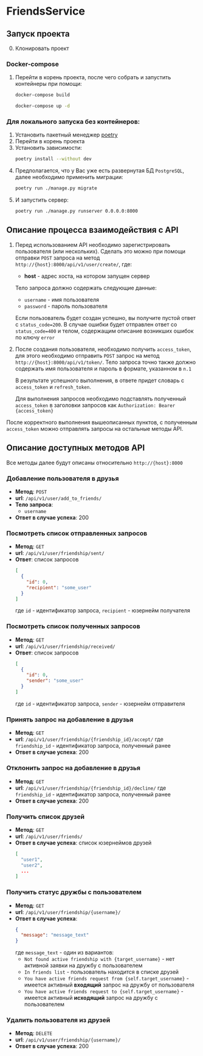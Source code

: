 # FriendsService

## Запуск проекта
0. Клонировать проект

### Docker-compose
1. Перейти в корень проекта, после чего собрать и запустить контейнеры при помощи:
    ```bash
    docker-compose build
    ```
    ```bash
    docker-compose up -d
    ```

### Для локального запуска без контейнеров:
1. Установить пакетный менеджер [poetry](https://python-poetry.org/)
2. Перейти в корень проекта
3. Установить зависимости:
    ```bash
   poetry install --without dev
    ```
4. Предполагается, что у Вас уже есть развернутая БД `PostgreSQL`, далее необходимо применить миграции:
    ```bash
   poetry run ./manage.py migrate
    ```
5. И запустить сервер:
    ```bash
   poetry run ./manage.py runserver 0.0.0.0:8000
    ```

## Описание процесса взаимодействия с API
1. Перед использованием API необходимо зарегистрировать пользователя (или нескольких). Сделать это можно при помощи 
    отправки `POST` запроса на метод `http://{host}:8000/api/v1/user/create/`, где:
   * **host** - адрес хоста, на котором запущен сервер

   Тело запроса должно содержать следующие данные:
      * `username` - имя пользователя
      * `password` - пароль пользователя
   
   Если пользователь будет создан успешно, вы получите пустой ответ с `status_code=200`. В случае ошибки
   будет отправлен ответ со `status_code=400` и телом, содержащим описание возникших ошибок по ключу `error`
2. После создания пользователя, необходимо получить `access_token`, для этого необходимо отправить `POST` запрос на
   метод `http://{host}:8000/api/v1/token/`. Тело запроса точно также должно содержать имя пользователя и пароль в формате, указанном в `п.1`

   В результате успешного выполнения, в ответе придет словарь с `access_token` и `refresh_token`. 

   Для выполнения запросов необходимо подставлять полученный `access_token` в заголовки запросов как `Authorization: Bearer {access_token}`

После корректного выполнения вышеописанных пунктов, с полученным `access_token` можно отправлять запросы на остальные методы API.

## Описание доступных методов API
Все методы далее будут описаны относительно `http://{host}:8000`

### Добавление пользователя в друзья
* **Метод**: `POST`
* **url**: `/api/v1/user/add_to_friends/`
* **Тело запроса**:
  * `username`
* **Ответ в случае успеха**: 200

### Посмотреть список отправленных запросов
* **Метод**: `GET`
* **url**: `/api/v1/user/friendship/sent/`
* **Ответ**: список запросов
  ```json
  [
    {
      "id": 0,
      "recipient": "some_user"
    }
  ]
   ```
  где `id` - идентификатор запроса, `recipient` - юзернейм получателя

### Посмотреть список полученных запросов
* **Метод**: `GET`
* **url**: `/api/v1/user/friendship/received/`
* **Ответ**: список запросов
  ```json
  [
    {
      "id": 0,
      "sender": "some_user"
    }
  ]
   ```
  где `id` - идентификатор запроса, `sender` - юзернейм отправителя

### Принять запрос на добавление в друзья
* **Метод**: `GET`
* **url**: `/api/v1/user/friendship/{friendship_id}/accept/`
  где `friendship_id` - идентификатор запроса, полученный ранее
* **Ответ в случае успеха**: 200

### Отклонить запрос на добавление в друзья
* **Метод**: `GET`
* **url**: `/api/v1/user/friendship/{friendship_id}/decline/`
  где `friendship_id` - идентификатор запроса, полученный ранее
* **Ответ в случае успеха**: 200

### Получить список друзей
* **Метод**: `GET`
* **url**: `/api/v1/user/friends/`
* **Ответ в случае успеха**: список юзернеймов друзей
    ```json
    [
      "user1",
      "user2",
      ...
    ]
    ```

### Получить статус дружбы с пользователем
* **Метод**: `GET`
* **url**: `/api/v1/user/friendship/{username}/`
* **Ответ в случае успеха**: 
    ```json
    {
      "message": "message_text"
    }
    ```
    где `message_text` - один из вариантов:
  * `Not found active friendship with {target_username}` - нет активной заявки на дружбу с пользователем
  * `In friends list` - пользователь находится в списке друзей
  * `You have active friends request from {self.target_username}` - имеется активный **входящий** запрос на дружбу от пользователя
  * `You have active friends request to {self.target_username}` - имеется активный **исходящий** запрос на дружбу с пользователем

### Удалить пользователя из друзей
* **Метод**: `DELETE`
* **url**: `/api/v1/user/friendship/{username}/`
* **Ответ в случае успеха**: 200